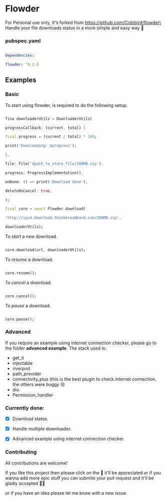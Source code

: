 # Flowder

For Personal use only, It's forked from https://github.com/Crdzbird/flowder\ Handle your file downloads status in a more simple and easy way 💓

  

### pubspec.yaml

  

```yaml

dependencies:

flowder: ^0.2.0

```

  

## Examples


### Basic  

To start using flowder, is required to do the following setup.

```dart

fina downloaderUtils = DownloaderUtils(

progressCallback: (current, total) {

final progress = (current / total) * 100;

print('Downloading: $progress');

},

file: File('$path_to_store_file/200MB.zip'),

progress: ProgressImplementation(),

onDone: () => print('Download done'),

deleteOnCancel: true,

);

final core = await Flowder.download(

'http://ipv4.download.thinkbroadband.com/200MB.zip',

downloaderUtils);

```

  

To *start* a new download.

```dart

core.download(url, downloaderUtils);

```

  
  

To *resume* a download.

```dart

core.resume();

```

  

To *cancel* a download.

```dart

core.cancel();

```

  

To *pause* a download.

```dart

core.pause();

```

### Advanced

If you require an example using internet connection checker, please go to the folder **advanced example**.
The stack used is:

 - get_it
 - injectable
 - riverpod
 - path_provider
 - connectivity_plus (this is the best plugin to check internet connection, the others were buggy :cry:
 - dio.
 - Permission_handler

  

### Currently done:

- [x] Download states.

- [x] Handle multiple downloader.

- [x] Advanced example using internet connection checker.

  
  
  

### Contributing

  

All contributions are welcome!

  

If you like this project then please click on the :star2: it'll be appreciated or if you wanna add more epic stuff you can submite your pull request and it'll be gladly accepted :ok_man:

  

or if you have an idea please let me know with a new issue.